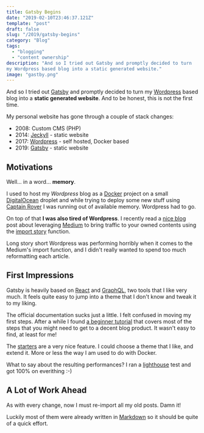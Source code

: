 ```yaml
---
title: Gatsby Begins
date: "2019-02-10T23:46:37.121Z"
template: "post"
draft: false
slug: "/2019/gatsby-begins"
category: "Blog"
tags:
  - "blogging"
  - "content ownership"
description: "And so I tried out Gatsby and promptly decided to turn
my Wordpress based blog into a static generated website."
image: "gastby.png"
---
```


And so I tried out [Gatsby](http://gatsbyjs.org) and promptly decided to turn
my [Wordpress](https://wordpress.org) based blog into a **static generated website**.
And to be honest, this is not the first time.

My personal website has gone through a couple of stack changes:

- 2008: Custom CMS (PHP)
- 2014: [Jeckyll](https://jekyllrb.com/) - static website
- 2017: [Wordpress](https://wordpress.org) - self hosted, Docker based
- 2019: [Gatsby](http://gatsbyjs.org) - static website

## Motivations

Well... in a word... **memory**.

I used to host my _Wordpress_ blog as a [Docker](https://docker.com) project on a small
[DigitalOcean](https://digitalocean.com) droplet and while trying to deploy some
new stuff using [Captain Rover](https://caprover.com) I was running out of available memory.
Wordpress had to go.

On top of that **I was also tired of Wordpress**. I recently read a
[nice blog](https://sendcheckit.com/blog/why-you-should-put-your-content-on-medium-and-your-own-domain)
post about leveraging [Medium](https://medium.com) to bring traffic to your owned
contents using the [import story](https://medium.com/p/import) function.

Long story short Wordpress was performing horribly when it comes to the Medium's import
function, and I didn't really wanted to spend too much reformatting each article.

## First Impressions

Gatsby is heavily based on [React](https://reactjs.org/) and [GraphQL](https://graphql.org/),
two tools that I like very much. It feels quite easy to jump into a theme that I don't know
and tweak it to my liking.

The official documentation sucks just a little. I felt confused in moving my first steps.
After a while I found [a beginner tutorial](https://www.gatsbyjs.org/tutorial/) that covers
most of the steps that you might need to get to a decent blog product. It wasn't easy
to find, at least for me!

The [starters](https://www.gatsbyjs.org/starters/?v=2) are a very nice feature. I could choose
a theme that I like, and extend it. More or less the way I am used to do with Docker.

What to say about the resulting performances? I ran a [lighthouse](https://developers.google.com/web/tools/lighthouse/) test and got 100% on everithing :-)

## A Lot of Work Ahead

As with every change, now I must re-import all my old posts. Damn it!

Luckily most of them were already written in [Markdown](https://en.wikipedia.org/wiki/Markdown)
so it should be quite of a quick effort.
